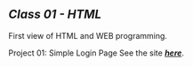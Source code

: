 ## ***Class 01 - HTML***

First view of HTML and WEB programming.

Project 01: Simple Login Page
    See the site [***here***](https://dreisss.github.io/Iespes/Programming/class01/login-page/).

